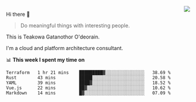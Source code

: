 <img align="right" src="https://github-readme-stats.vercel.app/api?username=Teakowa&show_icons=true&icon_color=2f80ed&text_color=718096&bg_color=ffffff&hide_title=true" />

Hi there 👋

> Do meaningful things with interesting people.

This is Teakowa Gatanothor O'deorain.

I'm a cloud and platform architecture consultant.

📊 **This week I spent my time on**
<!--START_SECTION:waka-->
```text
Terraform   1 hr 21 mins    █████████▓░░░░░░░░░░░░░░░   38.69 % 
Rust        43 mins         █████░░░░░░░░░░░░░░░░░░░░   20.58 % 
YAML        39 mins         ████▓░░░░░░░░░░░░░░░░░░░░   18.52 % 
Vue.js      22 mins         ██▓░░░░░░░░░░░░░░░░░░░░░░   10.62 % 
Markdown    14 mins         █▓░░░░░░░░░░░░░░░░░░░░░░░   07.09 % 
```
<!--END_SECTION:waka-->
